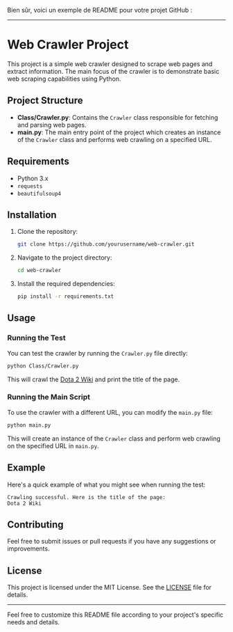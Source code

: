 Bien sûr, voici un exemple de README pour votre projet GitHub :

---

# Web Crawler Project

This project is a simple web crawler designed to scrape web pages and extract information. The main focus of the crawler is to demonstrate basic web scraping capabilities using Python.

## Project Structure

- **Class/Crawler.py**: Contains the `Crawler` class responsible for fetching and parsing web pages.
- **main.py**: The main entry point of the project which creates an instance of the `Crawler` class and performs web crawling on a specified URL.

## Requirements

- Python 3.x
- `requests`
- `beautifulsoup4`

## Installation

1. Clone the repository:
    ```bash
    git clone https://github.com/yourusername/web-crawler.git
    ```
2. Navigate to the project directory:
    ```bash
    cd web-crawler
    ```
3. Install the required dependencies:
    ```bash
    pip install -r requirements.txt
    ```

## Usage

### Running the Test

You can test the crawler by running the `Crawler.py` file directly:

```bash
python Class/Crawler.py
```

This will crawl the [Dota 2 Wiki](https://dota2.fandom.com/wiki/Dota_2_Wiki) and print the title of the page.

### Running the Main Script

To use the crawler with a different URL, you can modify the `main.py` file:

```bash
python main.py
```

This will create an instance of the `Crawler` class and perform web crawling on the specified URL in `main.py`.

## Example

Here's a quick example of what you might see when running the test:

```plaintext
Crawling successful. Here is the title of the page:
Dota 2 Wiki
```

## Contributing

Feel free to submit issues or pull requests if you have any suggestions or improvements.

## License

This project is licensed under the MIT License. See the [LICENSE](LICENSE) file for details.

---

Feel free to customize this README file according to your project's specific needs and details.
